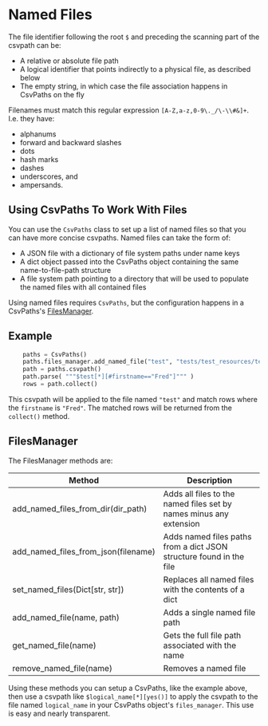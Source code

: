 
# Named Files

The file identifier following the root `$` and preceding the scanning part of the csvpath can be:
- A relative or absolute file path
- A logical identifier that points indirectly to a physical file, as described below
- The empty string, in which case the file association happens in CsvPaths on the fly

Filenames must match this regular expression `[A-Z,a-z,0-9\._/\-\\#&]+`. I.e. they have:

- alphanums
- forward and backward slashes
- dots
- hash marks
- dashes
- underscores, and
- ampersands.

## Using CsvPaths To Work With Files

You can use the `CsvPaths` class to set up a list of named files so that you can have more concise csvpaths. Named files can take the form of:

- A JSON file with a dictionary of file system paths under name keys
- A dict object passed into the CsvPaths object containing the same name-to-file-path structure
- A file system path pointing to a directory that will be used to populate the named files with all contained files

Using named files requires `CsvPaths`, but the configuration happens in a CsvPaths's <a href='https://github.com/dk107dk/csvpath/blob/main/csvpath/managers/files_manager.py'>FilesManager</a>.

## Example

```python
    paths = CsvPaths()
    paths.files_manager.add_named_file("test", "tests/test_resources/test.csv")
    path = paths.csvpath()
    path.parse( """$test[*][#firstname=="Fred"]""" )
    rows = path.collect()
```
This csvpath will be applied to the file named `"test"` and match rows where the `firstname` is `"Fred"`. The matched rows will be returned from the `collect()` method.

## FilesManager

The FilesManager methods are:

| Method                              | Description                                                         |
|-------------------------------------|---------------------------------------------------------------------|
| add_named_files_from_dir(dir_path)  | Adds all files to the named files set by names minus any extension  |
| add_named_files_from_json(filename) | Adds named files paths from a dict JSON structure found in the file |
| set_named_files(Dict[str, str])     | Replaces all named files with the contents of a dict                |
| add_named_file(name, path)          | Adds a single named file path                                       |
| get_named_file(name)                | Gets the full file path associated with the name                    |
| remove_named_file(name)             | Removes a named file                                                |


Using these methods you can setup a CsvPaths, like the example above, then use a csvpath like `$logical_name[*][yes()]` to apply the csvpath to the file named `logical_name` in your CsvPaths object's `files_manager`. This use is easy and nearly transparent.

